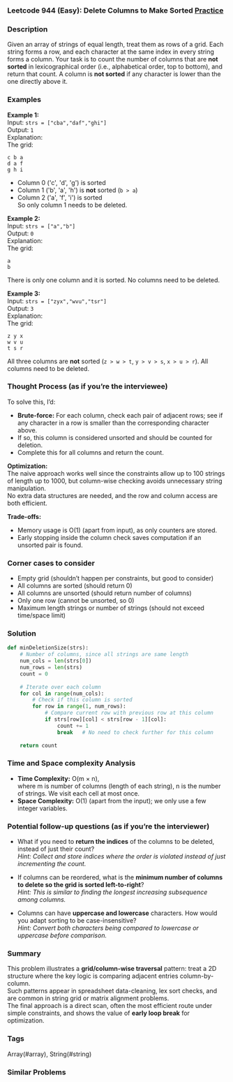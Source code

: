 ### Leetcode 944 (Easy): Delete Columns to Make Sorted [Practice](https://leetcode.com/problems/delete-columns-to-make-sorted)

### Description  
Given an array of strings of equal length, treat them as rows of a grid. Each string forms a row, and each character at the same index in every string forms a column. Your task is to count the number of columns that are **not sorted** in lexicographical order (i.e., alphabetical order, top to bottom), and return that count. A column is **not sorted** if any character is lower than the one directly above it.

### Examples  

**Example 1:**  
Input: `strs = ["cba","daf","ghi"]`  
Output: `1`  
Explanation:  
The grid:  
```
c b a
d a f
g h i
```
- Column 0 ('c', 'd', 'g') is sorted  
- Column 1 ('b', 'a', 'h') is **not** sorted (`b > a`)  
- Column 2 ('a', 'f', 'i') is sorted  
So only column 1 needs to be deleted.

**Example 2:**  
Input: `strs = ["a","b"]`  
Output: `0`  
Explanation:  
The grid:  
```
a
b
```
There is only one column and it is sorted. No columns need to be deleted.

**Example 3:**  
Input: `strs = ["zyx","wvu","tsr"]`  
Output: `3`  
Explanation:  
The grid:  
```
z y x
w v u
t s r
```
All three columns are **not** sorted (`z > w > t`, `y > v > s`, `x > u > r`). All columns need to be deleted.

### Thought Process (as if you’re the interviewee)  
To solve this, I’d:

- **Brute-force:** For each column, check each pair of adjacent rows; see if any character in a row is smaller than the corresponding character above.  
- If so, this column is considered unsorted and should be counted for deletion.
- Complete this for all columns and return the count.

**Optimization:**  
The naive approach works well since the constraints allow up to 100 strings of length up to 1000, but column-wise checking avoids unnecessary string manipulation.  
No extra data structures are needed, and the row and column access are both efficient.

**Trade-offs:**  
- Memory usage is O(1) (apart from input), as only counters are stored.
- Early stopping inside the column check saves computation if an unsorted pair is found.

### Corner cases to consider  
- Empty grid (shouldn’t happen per constraints, but good to consider)
- All columns are sorted (should return 0)
- All columns are unsorted (should return number of columns)
- Only one row (cannot be unsorted, so 0)
- Maximum length strings or number of strings (should not exceed time/space limit)

### Solution

```python
def minDeletionSize(strs):
    # Number of columns, since all strings are same length
    num_cols = len(strs[0])
    num_rows = len(strs)
    count = 0
    
    # Iterate over each column
    for col in range(num_cols):
        # Check if this column is sorted
        for row in range(1, num_rows):
            # Compare current row with previous row at this column
            if strs[row][col] < strs[row - 1][col]:
                count += 1
                break   # No need to check further for this column
    
    return count
```

### Time and Space complexity Analysis  

- **Time Complexity:** O(m × n),  
  where m is number of columns (length of each string), n is the number of strings. We visit each cell at most once.
- **Space Complexity:** O(1) (apart from the input); we only use a few integer variables.

### Potential follow-up questions (as if you’re the interviewer)  

- What if you need to **return the indices** of the columns to be deleted, instead of just their count?  
  *Hint: Collect and store indices where the order is violated instead of just incrementing the count.*

- If columns can be reordered, what is the **minimum number of columns to delete so the grid is sorted left-to-right**?  
  *Hint: This is similar to finding the longest increasing subsequence among columns.*

- Columns can have **uppercase and lowercase** characters. How would you adapt sorting to be case-insensitive?  
  *Hint: Convert both characters being compared to lowercase or uppercase before comparison.*

### Summary
This problem illustrates a **grid/column-wise traversal** pattern: treat a 2D structure where the key logic is comparing adjacent entries column-by-column.  
Such patterns appear in spreadsheet data-cleaning, lex sort checks, and are common in string grid or matrix alignment problems.  
The final approach is a direct scan, often the most efficient route under simple constraints, and shows the value of **early loop break** for optimization.

### Tags
Array(#array), String(#string)

### Similar Problems
